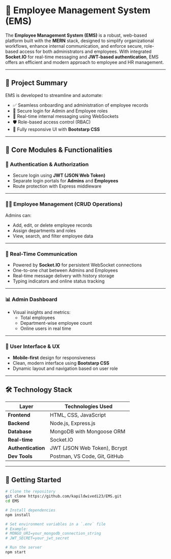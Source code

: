 # 💼 Employee Management System (EMS)

The **Employee Management System (EMS)** is a robust, web-based platform built with the **MERN** stack, designed to simplify organizational workflows, enhance internal communication, and enforce secure, role-based access for both administrators and employees. With integrated **Socket.IO** for real-time messaging and **JWT-based authentication**, EMS offers an efficient and modern approach to employee and HR management.

---

## 📌 Project Summary

EMS is developed to streamline and automate:

- ✅ Seamless onboarding and administration of employee records  
- 🔐 Secure login for Admin and Employee roles  
- 💬 Real-time internal messaging using WebSockets  
- 🛡️ Role-based access control (RBAC)  
- 📱 Fully responsive UI with **Bootstarp CSS**  

---

## 🧩 Core Modules & Functionalities

### 👥 Authentication & Authorization

- Secure login using **JWT (JSON Web Token)**
- Separate login portals for **Admins** and **Employees**
- Route protection with Express middleware

---

### 🧑‍💼 Employee Management (CRUD Operations)

Admins can:

- Add, edit, or delete employee records  
- Assign departments and roles  
- View, search, and filter employee data  

---

### 💬 Real-Time Communication

- Powered by **Socket.IO** for persistent WebSocket connections  
- One-to-one chat between Admins and Employees  
- Real-time message delivery with history storage  
- Typing indicators and online status tracking  

---

### 📊 Admin Dashboard

- Visual insights and metrics:
  - Total employees  
  - Department-wise employee count  
  - Online users in real time  

---

### 🎨 User Interface & UX

- **Mobile-first** design for responsiveness  
- Clean, modern interface using **Bootstarp CSS**  
- Dynamic layout and navigation based on user role  

---

## 🛠️ Technology Stack

| Layer           | Technologies Used                                  |
|------------------|----------------------------------------------------|
| **Frontend**     | HTML, CSS, JavaScript |
| **Backend**      | Node.js, Express.js                                |
| **Database**     | MongoDB with Mongoose ORM                          |
| **Real-time**    | Socket.IO                                          |
| **Authentication** | JWT (JSON Web Token), Bcrypt                     |
| **Dev Tools**    | Postman, VS Code, Git, GitHub                      |

---

## 🚀 Getting Started

```bash
# Clone the repository
git clone https://github.com/kapildwivedi23/EMS.git
cd EMS

# Install dependencies
npm install

# Set environment variables in a `.env` file
# Example:
# MONGO_URI=your_mongodb_connection_string
# JWT_SECRET=your_jwt_secret

# Run the server
npm start
